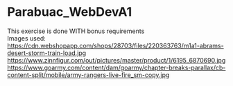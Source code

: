 # Parabuac_WebDevA1
This exercise is done WITH bonus requirements<br>
Images used:<br>
https://cdn.webshopapp.com/shops/28703/files/220363763/m1a1-abrams-desert-storm-train-load.jpg<br>
https://www.zinnfigur.com/out/pictures/master/product/1/6195_6870690.jpg<br>
https://www.goarmy.com/content/dam/goarmy/chapter-breaks-parallax/cb-content-split/mobile/army-rangers-live-fire_sm-copy.jpg
